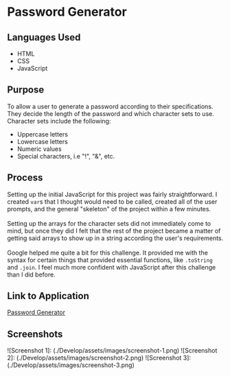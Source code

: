 # Password Generator

## Languages Used
* HTML
* CSS
* JavaScript

## Purpose
To allow a user to generate a password according to their specifications. They decide the length of the password and which character sets to use. Character sets include the following:
* Uppercase letters
* Lowercase letters
* Numeric values
* Special characters, i.e "!", "&", etc. 

## Process
Setting up the initial JavaScript for this project was fairly straightforward. I created `var`s that I thought would need to be called, created all of the user prompts, and the general "skeleton" of the project within a few minutes.<br/><br/>
Setting up the arrays for the character sets did not immediately come to mind, but once they did I felt that the rest of the project became a matter of getting said arrays to show up in a string according the user's requirements.<br/><br/>
Google helped me quite a bit for this challenge. It provided me with the syntax for certain things that provided essential functions, like `.toString` and `.join`.
I feel much more confident with JavaScript after this challenge than I did before.

## Link to Application
[Password Generator](https://loganmerchant.github.io/password-generator/)

## Screenshots
![Screenshot 1]: (./Develop/assets/images/screenshot-1.png)
![Screenshot 2]: (./Develop/assets/images/screenshot-2.png)
![Screenshot 3]: (./Develop/assets/images/screenshot-3.png)